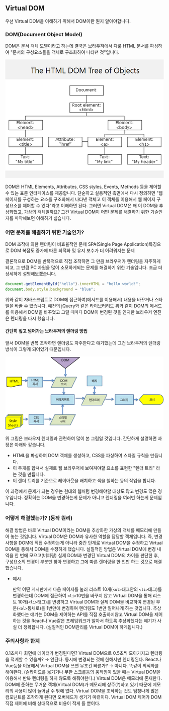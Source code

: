 ## Virtual DOM

우선 Virtual DOM을 이해하기 위해서 DOM이란 뭔지 알아야합니다.

### DOM(Document Object Model)

DOM은 문서 객체 모델이라고 하는데 결국은 브라우저에서 다룰 HTML 문서를 파싱하여 "문서의 구성요소들을 객체로 구조화하여 나타낸 것"입니다.

![](./dom%20tree.png)

DOM은 HTML Elements, Attributes, CSS styles, Events, Methods 등을 제어할 수 있는 표준 인터페이스를 제공합니다.
단순하고 실용적인 측면에서 다시 정의하면 "웹 페이지를 구성하는 요소를 구조화해서 나타낸 객체고 이 객체를 이용해서 웹 페이지 구성요소를 제어할 수 있다"라고 이해하면 된다.
그러면 Virtual DOM은 왜 이 DOM을 추상화했고, 가상의 객체일까요?
그건 Virtual DOM이 어떤 문제를 해결하기 위한 기술인지를 파악해보면 이해하기 쉽습니다.

### 어떤 문제를 해결하기 위한 기술인가?

DOM 조작에 의한 렌더링이 비효율적인 문제
SPA(Single Page Application)특징으로 DOM 복잡도 증가에 따른 최적화 및 유지 보수가 더 어려워지는 문제

결론적으로 DOM을 반복적으로 직접 조작하면 그 만큼 브라우저가 렌더링을 자주하게 되고, 그 만큼 PC 자원을 많이 소모하게되는 문제를 해결하기 위한 기술입니다.
조금 더 상세하게 설명해보겠습니다.

```jsx
document.getElementById("hello").innerHTML = "hello world!";
document.body.style.background = "blue";
```

위와 같이 자바스크립트로 DOM에 접근하여(메서드를 이용해서) 내용을 바꾸거나 스타일을 바꿀 수 있습니다.
예전의 jQuery와 같은 라이브러리도 위와 같이 DOM의 메서드를 이용해서 DOM을 바꾸었고 그럴 때마다 DOM이 변경된 것을 인지한 브라우저 엔진은 렌더링을 다시 했습니다.

#### 간단히 짚고 넘어가는 브라우저의 렌더링 방법

앞서 DOM을 반복 조작하면 렌더링도 자주한다고 얘기했는데 그건 브라우저의 렌더링 방식이 그렇게 되어있기 때문입니다.

![](./브라우저%20렌더링%20방법.png)

위 그림은 브라우저 렌더링과 관련하여 많이 본 그림일 것입니다.
간단하게 설명하면 과정은 아래와 같습니다.

- HTML을 파싱하여 DOM 객체를 생성하고, CSS를 파싱하여 스타일 규칙을 만듭니다.
- 이 두개를 합쳐서 실제로 웹 브라우저에 보여져야할 요소를 표현한 "렌더 트리" 라는 것을 만듭니다.
- 이 렌더 트리를 기준으로 레이아웃을 배치하고 색을 칠하는 등의 작업을 합니다.

이 과정에서 문제가 되는 경우는 현대의 웹처럼 변경해야할 대상도 많고 변경도 많은 경우입니다.
정확히는 DOM을 변경하는게 문제가 아니고 렌더링을 여러번 하는게 문제입니다.

### 어떻게 해결했는가? (동작 원리)

해결 방법은 바로 Virtual DOM이라는 DOM을 추상화한 가상의 객체를 메모리에 만들어 놓는 것입니다.
Virtual DOM은 DOM과 유사한 역할을 담당할 객체입니다.
즉, 변경 사항을 DOM에 직접 수정하는게 아니라 중간 단계로 Virtual DOM을 수정하고 Virtual DOM을 통해서 DOM을 수정하게 했습니다.
실질적인 방법은 Virtual DOM에 변경 내역을 한 번에 모으고(버퍼링) 실제 DOM과 변경된 Virtual DOM의 차이를 판단한 후, 구성요소의 변경이 부분만 찾아 변경하고 그에 따른 렌더링을 한 번만 하는 것으로 해결했습니다.

- 예시

  만약 어떤 게시판에서 다음 페이지를 눌러 리스트 10개(`<ul>`태그안의 `<li>`태그)를 변경하는데 DOM에 접근하여 `<li>`10번을 바꾸지 않고 Virtual DOM을 통해 리스트 10개(`<li>`태그)를 변경하고 Virtual DOM과 실제 DOM을 비교하여 변경된 부분(`<ol>`통채로)을 1번만에 변경하여 렌더링도 1번만 일어나게 하는 것입니다.
  추상화했다는 얘기는 DOM을 제어하는 API를 직접 호출하지않고 Virtual DOM을 제어하는 것을 React나 Vue같은 프레임워크가 알아서 하도록 추상화했다는 얘기가 사실 더 정확합니다.
  (실질적인 DOM관리를 Virtual DOM이 하게됩니다.)

### 주의사항과 한계

0.1초마다 화면에 데이터가 변경된다면? Virtual DOM으로 0.5초씩 모아가지고 렌더링을 적게할 수 있을까? → 안된다. 동시에 변경되는 것에 한해서만 렌더링된다.
React나 Vue등을 이용해서 Virtual DOM을 쓰면 무조건 빠른가? → 아니다. 똑같이 최적화를 해야한다.
(슬라이드를 옮기거나 무한 스크롤등의 움직임이 있을 때는 Virtual DOM을 이용해서 반복 렌더링을 하지 않도록 해줘야한다.)
Virtual DOM은 메모리에 존재한다. DOM에 준하는 무거운 객체(Virtual DOM)가 메모리에 상주(?)하고 있기 때문에 메모리의 사용이 많이 늘어날 수 밖에 없다.
Virtual DOM을 조작하는 것도 엄청나게 많은 컴포넌트를 조작하게 된다면 오버헤드가 생기기 마련이다. Virtual DOM 제어가 DOM 직접 제어에 비해 상대적으로 비용이 적게 들 뿐이다.
